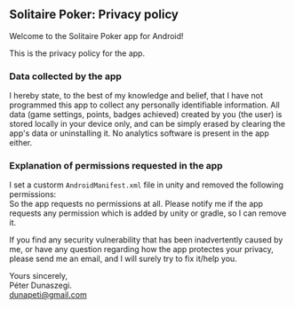 ## Solitaire Poker: Privacy policy

Welcome to the Solitaire Poker app for Android!

This is the privacy policy for the app.

### Data collected by the app

I hereby state, to the best of my knowledge and belief, that I have not programmed this app to collect any personally identifiable information. All data (game settings, points, badges achieved) created by you (the user) is stored locally in your device only, and can be simply erased by clearing the app's data or uninstalling it. No analytics software is present in the app either.

### Explanation of permissions requested in the app

I set a custorm `AndroidManifest.xml` file in unity and removed the following permissions:
  <uses-permission android:name="android.permission.FOREGROUND_SERVICE" tools:node="remove" />
  <uses-permission android:name="android.permission.FOREGROUND_SERVICE_DATA_SYNC" tools:node="remove" />
  <uses-permission android:name="android.permission.POST_NOTIFICATIONS" tools:node="remove" />
  <uses-permission android:name="android.permission.SCHEDULE_EXACT_ALARM" tools:node="remove" />
  <uses-permission android:name="android.permission.RECEIVE_BOOT_COMPLETED" tools:node="remove" />
  <uses-permission android:name="${applicationId}.DYNAMIC_RECEIVER_NOT_EXPORTED_PERMISSION" tools:node="remove" />  
So the app requests no permissions at all. 
Please notify me if the app requests any permission which is added by unity or gradle, so I can remove it.

If you find any security vulnerability that has been inadvertently caused by me, or have any question regarding how the app protectes your privacy, please send me an email, and I will surely try to fix it/help you.

Yours sincerely,  
Péter Dunaszegi.  
dunapeti@gmail.com
